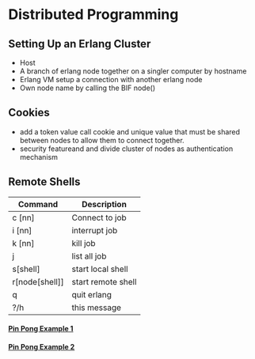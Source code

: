 # Distributed Programming

## Setting Up an Erlang Cluster
* Host
* A branch of erlang node together on a singler computer by hostname
* Erlang VM setup a connection with another erlang node
* Own node name by calling the BIF node() 

## Cookies
* add a token value call cookie and unique value that must be shared between nodes to allow them to connect together.
* security featureand and divide cluster of nodes as authentication mechanism

## Remote Shells
|Command|Description|
|---|---|
|c [nn]|Connect to job|
|i [nn]|interrupt job|
|k [nn]|kill job|
|j|list all job|
|s[shell]|start local shell|
|r[node[shell]]|start remote shell|
|q |quit erlang|
|?/h |this message|


#### [Pin Pong Example 1](https://github.com/weihuang023/Erlang-Projects/blob/master/tut17.erl)

#### [Pin Pong Example 2](https://github.com/weihuang023/Erlang-Projects/blob/master/tut18.erl) 

